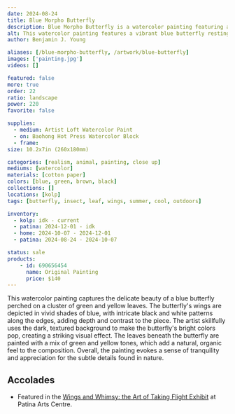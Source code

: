 ```yaml
---
date: 2024-08-24
title: Blue Morpho Butterfly
description: Blue Morpho Butterfly is a watercolor painting featuring a blue butterfly sitting on some green leaves.
alt: This watercolor painting features a vibrant blue butterfly resting on green and yellow leaves, with a dark, earthy background that highlights the butterfly's striking color.
author: Benjamin J. Young

aliases: [/blue-morpho-butterfly, /artwork/blue-butterfly]
images: ['painting.jpg']
videos: []

featured: false
more: true
order: 22
ratio: landscape
power: 220
favorite: false

supplies:
  - medium: Artist Loft Watercolor Paint
  - on: Baohong Hot Press Watercolor Block
  - frame: 
size: 10.2x7in (260x180mm)

categories: [realism, animal, painting, close up]
mediums: [watercolor]
materials: [cotton paper]
colors: [blue, green, brown, black]
collections: []
locations: [kolp]
tags: [butterfly, insect, leaf, wings, summer, cool, outdoors]

inventory:
  - kolp: idk - current
  - patina: 2024-12-01 - idk
  - home: 2024-10-07 - 2024-12-01
  - patina: 2024-08-24 - 2024-10-07

status: sale
products:
    - id: 690656454
      name: Original Painting
      price: $140
---
```


This watercolor painting captures the delicate beauty of a blue butterfly perched on a cluster of green and yellow leaves. The butterfly's wings are depicted in vivid shades of blue, with intricate black and white patterns along the edges, adding depth and contrast to the piece. The artist skillfully uses the dark, textured background to make the butterfly's bright colors pop, creating a striking visual effect. The leaves beneath the butterfly are painted with a mix of green and yellow tones, which add a natural, organic feel to the composition. Overall, the painting evokes a sense of tranquility and appreciation for the subtle details found in nature.

<!--more-->

## Accolades ##

 * Featured in the [Wings and Whimsy: the Art of Taking Flight Exhibit](https://www.facebook.com/events/1031065925277126) at Patina Arts Centre.